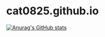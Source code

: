 # cat0825.github.io
[![Anurag's GitHub stats](https://github-readme-stats.vercel.app/apicat0825=anuraghazra)](https://github.com/anuraghazra/github-readme-stats)
